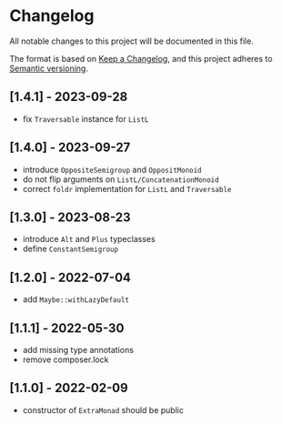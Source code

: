 # Changelog

All notable changes to this project will be documented in this file.

The format is based on [Keep a Changelog](https://keepachangelog.com/en/1.0.0/),
and this project adheres to [Semantic versioning](http://semver.org/).

## [1.4.1] - 2023-09-28

- fix `Traversable` instance for `ListL`

## [1.4.0] - 2023-09-27

- introduce `OppositeSemigroup` and `OppositMonoid`
- do not flip arguments on `ListL/ConcatenationMonoid`
- correct `foldr` implementation for `ListL` and `Traversable`

## [1.3.0] - 2023-08-23

- introduce `Alt` and `Plus` typeclasses
- define `ConstantSemigroup`

## [1.2.0] - 2022-07-04

- add `Maybe::withLazyDefault`

## [1.1.1] - 2022-05-30

- add missing type annotations
- remove composer.lock

## [1.1.0] - 2022-02-09

- constructor of `ExtraMonad` should be public
